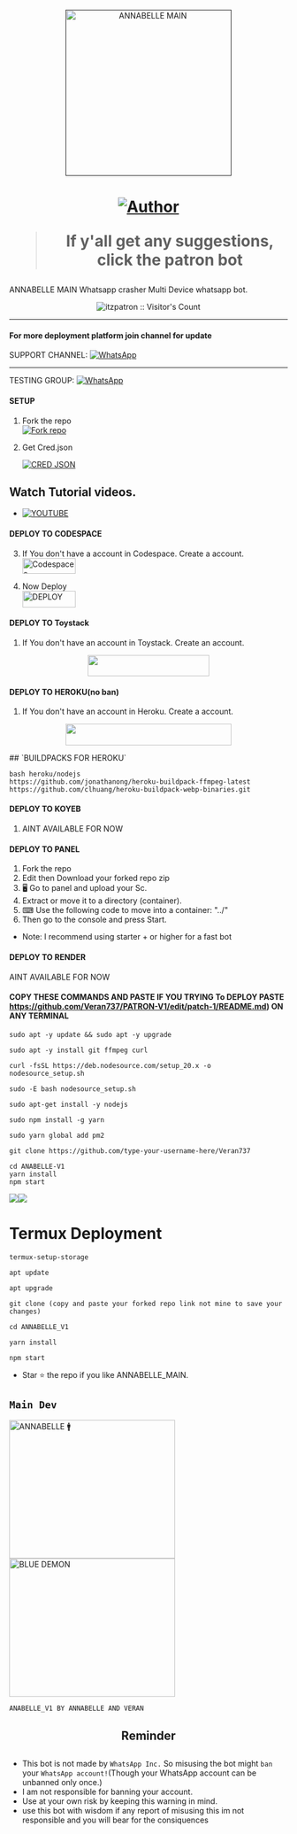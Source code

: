 <p align="center">  
  <a href="">
    <img alt="ANNABELLE MAIN" height="300" src="https://telegra.ph/file/2de480d228f0948a4f95b.jpg">
    <h1 align="center"ANNABELLE MAIN</h1>
  </a>
</p>
<p align="center">
<a href="https://t.me/text Anabelle_main
  "><img title="Author" src="https://img.shields.io/badge/ANABELLE MAIN?style=for-the-badge&logo=telegram"></a>
<p/>


> If y'all get any suggestions, click the patron bot

####  
ANNABELLE MAIN Whatsapp crasher Multi Device whatsapp bot.
<p align="center"><img src="https://profile-counter.glitch.me/{PATRON-V1}/count.svg" alt="itzpatron :: Visitor's Count" /></p>

***

 #### For more deployment platform join channel for update


SUPPORT CHANNEL: <a href="https://whatsapp.com/channel/0029Vaex2BtGU3BRQoeEsl0U"><img alt="WhatsApp" src="https://img.shields.io/badge/Join CHANNEL-25D366?style=for-the-badge&logo=whatsapp&logoColor=white"/></a>

***

TESTING GROUP: <a href="https://chat.whatsapp.com/FasWdCVWTpBDdJOvkd8289"><img alt="WhatsApp" src="https://img.shields.io/badge/JOIN GROUP-25D366?style=for-the-badge&logo=whatsapp&logoColor=white"/></a>

#### SETUP

1. Fork the repo
    <br>
<a href='https://github.com/Veran737/PATRON-V1/edit/patch-1/README.md' target="_blank"><img alt='Fork repo' src='https://img.shields.io/badge/Fork Repo-100000?style=for-the-badge&logo=scan&logoColor=white&labelColor=black&color=black'/></a>



2. Get Cred.json 
   
    
     <a href='https://replit.com/@ItzAnabelle/main-Pairing' target="_blank"><img alt='CRED JSON' src='https://img.shields.io/badge/Cred.json-100000?style=for-the-badge&logo=scan&logoColor=white&labelColor=black&color=black'/></a>

## Watch Tutorial videos.
* [![YOUTUBE](https://img.shields.io/badge/HOW_TO_DEPLOY-PANEL-blue?style=for-the-badge&logo=youtube&logoColor=white)](https://youtu.be/ELsmTeFsHsI?si=-SP-FDYaels_0zEO)


#### DEPLOY TO CODESPACE

3. If You don't have a account in Codespace. Create a account.
    <br>
<a href='https://github.com/login?return_to=https%3A%2F%2Fgithub.com%2Fcodespaces' target="_blank"><img alt='Codespaces' src='https://img.shields.io/badge/CREATE-h?color=black&style=for-the-badge&logo=visualstudiocode' width="96.35" height="28"/></a></p>

4. Now Deploy
    <br>
<a href='https://github.com/codespaces/new' target="_blank"><img alt='DEPLOY' src='https://img.shields.io/badge/DEPLOY -h?color=black&style=for-the-badge&logo=visualstudiocode' width="96.35" height="30"/></a></p>


#### DEPLOY TO Toystack

1. If You don't have an account in Toystack. Create an account.
    <br>
<p align="center"><a href="https://toystack.ai"> <img src="https://img.shields.io/badge/Toystack%20Account-blue?style=for-the-badge&logo=Toystack" width="220" height="38.45"/></a></p>

#### DEPLOY TO HEROKU(no ban)

1. If You don't have an account in Heroku. Create a account.
    <br>
<p align="center"><a href="https://signup.heroku.com"> <img src="https://img.shields.io/badge/heroku%20Account-blue?style=for-the-badge&logo=heroku" width="300" height="38.45"/></a></p>
## `BUILDPACKS FOR HEROKU`

```
bash heroku/nodejs
https://github.com/jonathanong/heroku-buildpack-ffmpeg-latest
https://github.com/clhuang/heroku-buildpack-webp-binaries.git
```

#### DEPLOY TO KOYEB

1. AINT AVAILABLE FOR NOW


#### DEPLOY TO PANEL
1. Fork the repo
2. Edit then Download your forked repo zip
3. 🖥 Go to panel and upload your Sc.
4. Extract or move it to a directory (container).
5. ⌨ Use the following code to move into a container: "../"
6. Then go to the console and press Start.
   
- Note: I recommend using starter + or higher for a fast bot


#### DEPLOY TO RENDER
AINT AVAILABLE FOR NOW


#### COPY THESE COMMANDS AND PASTE IF YOU TRYING To DEPLOY PASTE https://github.com/Veran737/PATRON-V1/edit/patch-1/README.md) ON ANY TERMINAL

```
sudo apt -y update && sudo apt -y upgrade
```
```
sudo apt -y install git ffmpeg curl
```
```
curl -fsSL https://deb.nodesource.com/setup_20.x -o nodesource_setup.sh
```
```
sudo -E bash nodesource_setup.sh
```
```
sudo apt-get install -y nodejs
```
```
sudo npm install -g yarn
```
```
sudo yarn global add pm2
```
```
git clone https://github.com/type-your-username-here/Veran737
```
```
cd ANABELLE-V1
yarn install 
npm start
```

<a><img src='https://i.imgur.com/LyHic3i.gif'/></a><a><img src='https://i.imgur.com/LyHic3i.gif'/></a>
# Termux Deployment

```
termux-setup-storage
```
```
apt update
```
```
apt upgrade
```
```
git clone (copy and paste your forked repo link not mine to save your changes) 
```
```
cd ANNABELLE_V1
```
```
yarn install
```
```
npm start
```


- Star ⭐ the repo if you like ANNABELLE_MAIN.


## `Main Dev` 
<a href="https://github.com/Itzpatron"><img src="https://telegra.ph/file/445e91c420153437c5456.mp4" width="300" height="250" alt="ANNABELLE 🚹"/></a>
<a href="https://github.com/asmakev930h"><img src="https://telegra.ph/file/445e91c420153437c5456.mp4" width="300" height="250" alt="BLUE DEMON"/></a>

`ANABELLE_V1 BY ANNABELLE AND VERAN`

<h2 align="center">  Reminder
</h2>

## 
- This bot is not made by `WhatsApp Inc.` So misusing the bot might `ban` your `WhatsApp account!`(Though your WhatsApp account can be unbanned only once.)
- I am not responsible for banning your account.
- Use at your own risk by keeping this warning in mind.
- use this bot with wisdom if any report of misusing this im not responsible and you will bear for the consiquences 
